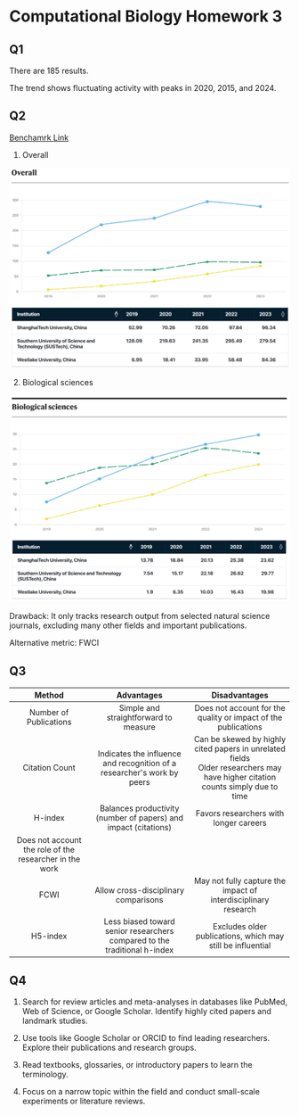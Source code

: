 # Computational Biology Homework 3

## Q1

There are 185 results.

The trend shows fluctuating activity with peaks in 2020, 2015, and 2024.

## Q2

[Benchamrk Link](https://www.nature.com/nature-index/institution-research-output?type=share&list=ShanghaiTech+University%2C+China%3BSouthern+University+of+Science+and+Technology+%28SUSTech%29%2C+China%3BWestlake+University%2C+China&list_ids=5289c646140ba0fc05000000%3B513906fc34d6b65e6a001967%3B5a781ee3b9e86b8cec30169d)

1. Overall

![pic](q2-overall.png)

2. Biological sciences

![pic](q2-biological.png)

Drawback: It only tracks research output from selected natural science journals, excluding many other fields and important publications.

Alternative metric: FWCI

## Q3

|                         Method                          |                                Advantages                                 |                                                          Disadvantages                                                           |
| :-----------------------------------------------------: | :-----------------------------------------------------------------------: | :------------------------------------------------------------------------------------------------------------------------------: |
|                 Number of Publications                  |                   Simple and straightforward to measure                   |                                  Does not account for the quality or impact of the publications                                  |
|                     Citation Count                      |  Indicates the influence and recognition of a researcher's work by peers  | Can be skewed by highly cited papers in unrelated fields<br>Older researchers may have higher citation counts simply due to time |
|                         H-index                         |      Balances productivity (number of papers) and impact (citations)      |                                            Favors researchers with longer careers<br>                                            |
| Does not account the role of the researcher in the work |
|                          FCWI                           |                   Allow cross-disciplinary comparisons                    |                                  May not fully capture the impact of interdisciplinary research                                  |
|                        H5-index                         | Less biased toward senior researchers compared to the traditional h-index |                                   Excludes older publications, which may still be influential                                    |

## Q4

1. Search for review articles and meta-analyses in databases like PubMed, Web of Science, or Google Scholar. Identify highly cited papers and landmark studies.

2. Use tools like Google Scholar or ORCID to find leading researchers. Explore their publications and research groups.

3. Read textbooks, glossaries, or introductory papers to learn the terminology.

4. Focus on a narrow topic within the field and conduct small-scale experiments or literature reviews.
